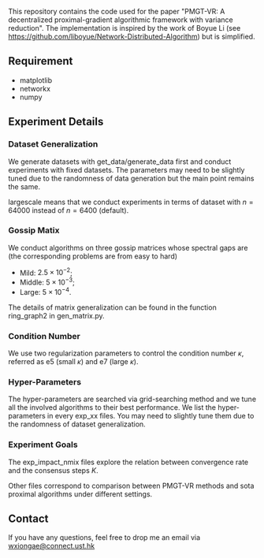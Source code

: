 This repository contains the code used for the paper "PMGT-VR: A decentralized proximal-gradient algorithmic framework with variance reduction". The implementation is inspired by the work of Boyue Li (see https://github.com/liboyue/Network-Distributed-Algorithm) but is simplified. 

## Requirement 
- matplotlib
- networkx
- numpy

## Experiment Details

### Dataset Generalization
We generate datasets with get_data/generate_data first and conduct experiments with fixed datasets. The parameters may need to be slightly tuned due to the randomness of data generation but the main point remains the same. 

largescale means that we conduct experiments in terms of dataset with $n=64000$ instead of $n=6400$ (default).

### Gossip Matix

We conduct algorithms on three gossip matrices whose spectral gaps are (the corresponding problems are from easy to hard)
- Mild: $2.5 \times 10^{-2}$;
- Middle: $5 \times 10^{-3}$;
- Large: $5 \times 10^{-4}$.

The details of matrix generalization can be found in the function ring_graph2 in gen_matrix.py.

### Condition Number

We use two regularization parameters to control the condition number $\kappa$, referred as e5 (small $\kappa$) and e7 (large $\kappa$).


### Hyper-Parameters
The hyper-parameters are searched via grid-searching method and we tune all the involved algorithms to their best performance. We list the hyper-parameters in every exp_xx files. You may need to slightly tune them due to the randomness of dataset generalization.

### Experiment Goals

The exp_impact_nmix files explore the relation between convergence rate and the consensus steps $K$. 

Other files correspond to comparison between PMGT-VR methods and sota proximal algorithms under different settings.

## Contact
If you have any questions, feel free to drop me an email via wxiongae@connect.ust.hk
